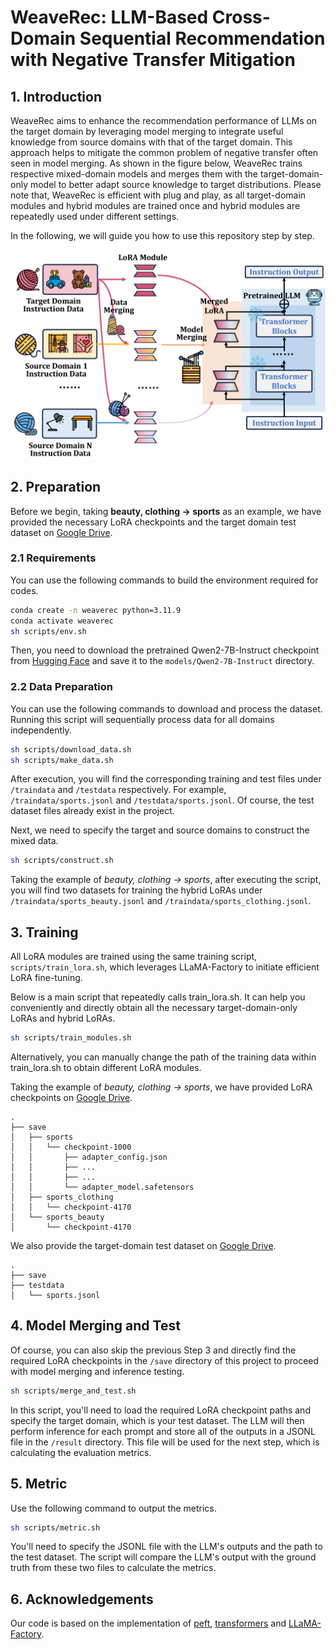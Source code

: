 # WeaveRec: LLM-Based Cross-Domain Sequential Recommendation with Negative Transfer Mitigation

## 1. Introduction

WeaveRec aims to enhance the recommendation performance of LLMs on the target domain by leveraging model merging to integrate useful knowledge from source domains with that of the target domain. This approach helps to mitigate the common problem of negative transfer often seen in model merging. As shown in the figure below, WeaveRec trains respective mixed-domain models and merges them with the target-domain-only model to better adapt source knowledge to target distributions. Please note that, WeaveRec is efficient with plug and play, as all target-domain modules and hybrid modules are trained once and hybrid modules are repeatedly used under different settings.

In the following, we will guide you how to use this repository step by step.

![](pics/method.png)

## 2. Preparation

Before we begin, taking **beauty, clothing → sports** as an example, we have provided the necessary LoRA checkpoints and the target domain test dataset on [Google Drive](https://drive.google.com/drive/folders/1b5_dQG1Wok9W4pRWZgkTY63E7MkzAti_?usp=drive_link).

### 2.1 Requirements

You can use the following commands to build the environment required for codes.

```bash
conda create -n weaverec python=3.11.9  
conda activate weaverec
sh scripts/env.sh
```

Then, you need to download the pretrained Qwen2-7B-Instruct checkpoint from [Hugging Face](https://huggingface.co/) and save it to the `models/Qwen2-7B-Instruct` directory.

### 2.2 Data Preparation

You can use the following commands to download and process the dataset. Running this script will sequentially process data for all domains independently.

```bash
sh scripts/download_data.sh
sh scripts/make_data.sh
```

After execution, you will find the corresponding training and test files under `/traindata` and `/testdata` respectively. For example, `/traindata/sports.jsonl` and `/testdata/sports.jsonl`. Of course, the test dataset files already exist in the project.

Next, we need to specify the target and source domains to construct the mixed data.

```bash
sh scripts/construct.sh
```

Taking the example of *beauty, clothing → sports*, after executing the script, you will find two datasets for training the hybrid LoRAs under `/traindata/sports_beauty.jsonl` and `/traindata/sports_clothing.jsonl`.

## 3. Training

All LoRA modules are trained using the same training script, `scripts/train_lora.sh`, which leverages LLaMA-Factory to initiate efficient LoRA fine-tuning.

Below is a main script that repeatedly calls train_lora.sh. It can help you conveniently and directly obtain all the necessary target-domain-only LoRAs and hybrid LoRAs.

```bash
sh scripts/train_modules.sh
```

Alternatively, you can manually change the path of the training data within train_lora.sh to obtain different LoRA modules.

Taking the example of *beauty, clothing → sports*, we have provided LoRA checkpoints on [Google Drive](https://drive.google.com/drive/folders/1b5_dQG1Wok9W4pRWZgkTY63E7MkzAti_?usp=drive_link).

```
.
├── save
│   ├── sports
│   │   └── checkpoint-1000
│   │       ├── adapter_config.json
│   │       ├── ...
│   │       ├── ...
│   │       └── adapter_model.safetensors
│   ├── sports_clothing
│   │   └── checkpoint-4170
│   └── sports_beauty
│       └── checkpoint-4170
```

We also provide the target-domain test dataset on [Google Drive](https://drive.google.com/drive/folders/1b5_dQG1Wok9W4pRWZgkTY63E7MkzAti_?usp=drive_link).

```
.
├── save
├── testdata
│   └── sports.jsonl
```

## 4. Model Merging and Test

Of course, you can also skip the previous Step 3 and directly find the required LoRA checkpoints in the `/save` directory of this project to proceed with model merging and inference testing.

```bash
sh scripts/merge_and_test.sh
```

In this script, you'll need to load the required LoRA checkpoint paths and specify the target domain, which is your test dataset. The LLM will then perform inference for each prompt and store all of the outputs in a JSONL file in the `/result` directory. This file will be used for the next step, which is calculating the evaluation metrics.

## 5. Metric

Use the following command to output the metrics.

```bash
sh scripts/metric.sh
```

You'll need to specify the JSONL file with the LLM's outputs and the path to the test dataset. The script will compare the LLM's output with the ground truth from these two files to calculate the metrics.

## 6. Acknowledgements

Our code is based on the implementation of [peft](https://github.com/huggingface/peft), [transformers](https://github.com/huggingface/transformers) and [LLaMA-Factory](https://github.com/hiyouga/LLaMA-Factory).